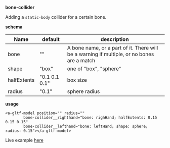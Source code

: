 **bone-collider**

Adding a `static-body` collider for a certain bone.

**schema**

| **Name**    | **default**  | **description** |
|-------------|--------------|-----------------|
| bone        | ""           | A bone name, or a part of it. There will be a warning if multiple, or no bones are a match |
| shape       | "box"        | one of "box", "sphere" |
| halfExtents | "0.1 0.1 0.1"| box size               |
| radius      | "0.1"        | sphere radius          | 

**usage**

    <a-gltf-model position="" radius="" 
            bone-collider__righthand="bone: righHand; halfExtents: 0.15 0.15 0.15"
            bone-collider__lefthand="bone: leftHand; shape: sphere; radius: 0.15"></a-gltf-model>

Live example [here](https://gftruj.github.io/webzamples/aframe/physics/animated_models.html)
